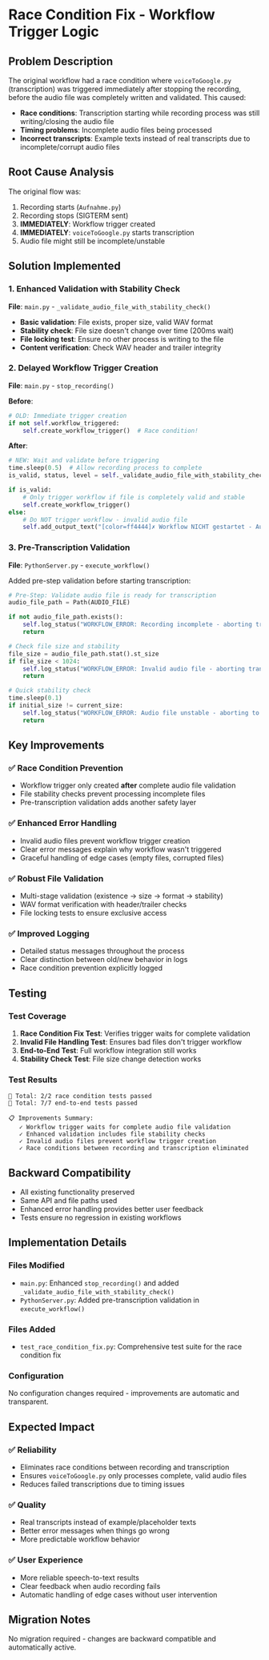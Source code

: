 # Race Condition Fix - Workflow Trigger Logic

## Problem Description

The original workflow had a race condition where `voiceToGoogle.py` (transcription) was triggered immediately after stopping the recording, before the audio file was completely written and validated. This caused:

- **Race conditions**: Transcription starting while recording process was still writing/closing the audio file
- **Timing problems**: Incomplete audio files being processed
- **Incorrect transcripts**: Example texts instead of real transcripts due to incomplete/corrupt audio files

## Root Cause Analysis

The original flow was:
1. Recording starts (`Aufnahme.py`)
2. Recording stops (SIGTERM sent)
3. **IMMEDIATELY**: Workflow trigger created
4. **IMMEDIATELY**: `voiceToGoogle.py` starts transcription
5. Audio file might still be incomplete/unstable

## Solution Implemented

### 1. Enhanced Validation with Stability Check

**File**: `main.py` - `_validate_audio_file_with_stability_check()`

- **Basic validation**: File exists, proper size, valid WAV format
- **Stability check**: File size doesn't change over time (200ms wait)
- **File locking test**: Ensure no other process is writing to the file
- **Content verification**: Check WAV header and trailer integrity

### 2. Delayed Workflow Trigger Creation

**File**: `main.py` - `stop_recording()`

**Before**:
```python
# OLD: Immediate trigger creation
if not self.workflow_triggered:
    self.create_workflow_trigger()  # Race condition!
```

**After**:
```python
# NEW: Wait and validate before triggering
time.sleep(0.5)  # Allow recording process to complete
is_valid, status, level = self._validate_audio_file_with_stability_check()

if is_valid:
    # Only trigger workflow if file is completely valid and stable
    self.create_workflow_trigger()
else:
    # Do NOT trigger workflow - invalid audio file
    self.add_output_text("[color=ff4444]✗ Workflow NICHT gestartet - Audiodatei ungültig[/color]")
```

### 3. Pre-Transcription Validation

**File**: `PythonServer.py` - `execute_workflow()`

Added pre-step validation before starting transcription:

```python
# Pre-Step: Validate audio file is ready for transcription
audio_file_path = Path(AUDIO_FILE)

if not audio_file_path.exists():
    self.log_status("WORKFLOW_ERROR: Recording incomplete - aborting transcription")
    return

# Check file size and stability
file_size = audio_file_path.stat().st_size
if file_size < 1024:
    self.log_status("WORKFLOW_ERROR: Invalid audio file - aborting transcription")
    return

# Quick stability check
time.sleep(0.1)
if initial_size != current_size:
    self.log_status("WORKFLOW_ERROR: Audio file unstable - aborting to prevent race condition")
    return
```

## Key Improvements

### ✅ Race Condition Prevention
- Workflow trigger only created **after** complete audio file validation
- File stability checks prevent processing incomplete files
- Pre-transcription validation adds another safety layer

### ✅ Enhanced Error Handling
- Invalid audio files prevent workflow trigger creation
- Clear error messages explain why workflow wasn't triggered
- Graceful handling of edge cases (empty files, corrupted files)

### ✅ Robust File Validation
- Multi-stage validation (existence → size → format → stability)
- WAV format verification with header/trailer checks
- File locking tests to ensure exclusive access

### ✅ Improved Logging
- Detailed status messages throughout the process
- Clear distinction between old/new behavior in logs
- Race condition prevention explicitly logged

## Testing

### Test Coverage
1. **Race Condition Fix Test**: Verifies trigger waits for complete validation
2. **Invalid File Handling Test**: Ensures bad files don't trigger workflow
3. **End-to-End Test**: Full workflow integration still works
4. **Stability Check Test**: File size change detection works

### Test Results
```
🎯 Total: 2/2 race condition tests passed
🎯 Total: 7/7 end-to-end tests passed

📋 Improvements Summary:
   ✓ Workflow trigger waits for complete audio file validation
   ✓ Enhanced validation includes file stability checks
   ✓ Invalid audio files prevent workflow trigger creation
   ✓ Race conditions between recording and transcription eliminated
```

## Backward Compatibility

- All existing functionality preserved
- Same API and file paths used
- Enhanced error handling provides better user feedback
- Tests ensure no regression in existing workflows

## Implementation Details

### Files Modified
- `main.py`: Enhanced `stop_recording()` and added `_validate_audio_file_with_stability_check()`
- `PythonServer.py`: Added pre-transcription validation in `execute_workflow()`

### Files Added
- `test_race_condition_fix.py`: Comprehensive test suite for the race condition fix

### Configuration
No configuration changes required - improvements are automatic and transparent.

## Expected Impact

### ✅ Reliability
- Eliminates race conditions between recording and transcription
- Ensures `voiceToGoogle.py` only processes complete, valid audio files
- Reduces failed transcriptions due to timing issues

### ✅ Quality
- Real transcripts instead of example/placeholder texts
- Better error messages when things go wrong
- More predictable workflow behavior

### ✅ User Experience
- More reliable speech-to-text results
- Clear feedback when audio recording fails
- Automatic handling of edge cases without user intervention

## Migration Notes

No migration required - changes are backward compatible and automatically active.
